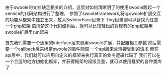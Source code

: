 

由于swoole的文档缺乏相关的介绍，这里对如何清晰明了的使用swoole跑起一个service的代码结构进行了整理，
参照了swooleframework,将与swoole扩展交互的功能从框架中独立出来，放入SwInterFace目录下
Tiny目录则可以替换为任意一个php框架
搞清楚这个代码结构后，就可以比较轻松的将现有的php框架用swoole扩展里run起来

首先我们需要一个通用的interface层来调用swoole扩展，并配置相关参数
然后需要一个callback层来绑定swoole的事件回调
一个api层来处理接受到的请求
而在api层中，我们就可以应用自定义的框架来执行真正的业务逻辑代码了
我们可以在一个合适的地方初始化框架，并获得框架的超级变量，就可以使用框架的各种类库了
